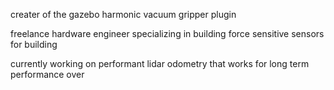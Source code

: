 creater of the gazebo harmonic vacuum gripper plugin

freelance hardware engineer specializing in building force sensitive sensors for building 


currently working on performant lidar odometry that works for long term performance over 
